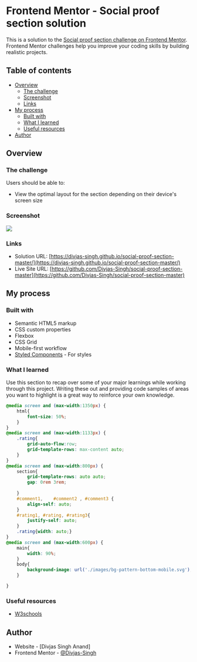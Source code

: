 # Frontend Mentor - Social proof section solution

This is a solution to the [Social proof section challenge on Frontend Mentor](https://www.frontendmentor.io/challenges/social-proof-section-6e0qTv_bA). Frontend Mentor challenges help you improve your coding skills by building realistic projects. 

## Table of contents

- [Overview](#overview)
  - [The challenge](#the-challenge)
  - [Screenshot](#screenshot)
  - [Links](#links)
- [My process](#my-process)
  - [Built with](#built-with)
  - [What I learned](#what-i-learned)
  - [Useful resources](#useful-resources)
- [Author](#author)


## Overview

### The challenge

Users should be able to:

- View the optimal layout for the section depending on their device's screen size

### Screenshot

![](./screenshot.jpg)


### Links

- Solution URL: [https://divjas-singh.github.io/social-proof-section-master/](https://divjas-singh.github.io/social-proof-section-master/)
- Live Site URL: [https://github.com/Divjas-Singh/social-proof-section-master](https://github.com/Divjas-Singh/social-proof-section-master)

## My process

### Built with

- Semantic HTML5 markup
- CSS custom properties
- Flexbox
- CSS Grid
- Mobile-first workflow
- [Styled Components](https://styled-components.com/) - For styles



### What I learned

Use this section to recap over some of your major learnings while working through this project. Writing these out and providing code samples of areas you want to highlight is a great way to reinforce your own knowledge.
```css
@media screen and (max-width:1350px) {
    html{
        font-size: 50%;
    }
}
@media screen and (max-width:1133px) {
    .rating{
        grid-auto-flow:row;
        grid-template-rows: max-content auto;
    }
}
@media screen and (max-width:800px) {
    section{
        grid-template-rows: auto auto;
        gap: 0rem 3rem;
       
    }
    #comment1,    #comment2 , #comment3 {
        align-self: auto;
    }
    #rating1, #rating, #rating3{
        justify-self: auto;
    }
    .rating{width: auto;}
}
@media screen and (max-width:600px) {
    main{
        width: 90%;
    }
    body{
        background-image: url('./images/bg-pattern-bottom-mobile.svg'),url('./images/bg-pattern-top-mobile.svg');
    }

}
```

### Useful resources

- [W3schools](https://www.w3schools.com/default.asp) 


## Author

- Website - [Divjas Singh Anand]
- Frontend Mentor - [@Divjas-Singh](https://www.frontendmentor.io/profile/Divjas-Singh)




